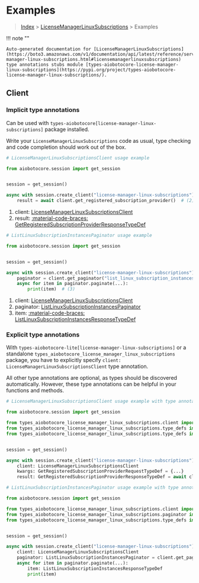 # Examples

> [Index](../README.md) > [LicenseManagerLinuxSubscriptions](./README.md) > Examples

!!! note ""

    Auto-generated documentation for [LicenseManagerLinuxSubscriptions](https://boto3.amazonaws.com/v1/documentation/api/latest/reference/services/license-manager-linux-subscriptions.html#licensemanagerlinuxsubscriptions)
    type annotations stubs module [types-aiobotocore-license-manager-linux-subscriptions](https://pypi.org/project/types-aiobotocore-license-manager-linux-subscriptions/).

## Client

### Implicit type annotations

Can be used with `types-aiobotocore[license-manager-linux-subscriptions]` package installed.

Write your `LicenseManagerLinuxSubscriptions` code as usual,
type checking and code completion should work out of the box.



```python
# LicenseManagerLinuxSubscriptionsClient usage example

from aiobotocore.session import get_session


session = get_session()

async with session.create_client("license-manager-linux-subscriptions") as client:  # (1)
    result = await client.get_registered_subscription_provider()  # (2)
```

1. client: [LicenseManagerLinuxSubscriptionsClient](./client.md)
2. result: [:material-code-braces: GetRegisteredSubscriptionProviderResponseTypeDef](./type_defs.md#getregisteredsubscriptionproviderresponsetypedef) 



```python
# ListLinuxSubscriptionInstancesPaginator usage example

from aiobotocore.session import get_session


session = get_session()

async with session.create_client("license-manager-linux-subscriptions") as client:  # (1)
    paginator = client.get_paginator("list_linux_subscription_instances")  # (2)
    async for item in paginator.paginate(...):
        print(item)  # (3)
```

1. client: [LicenseManagerLinuxSubscriptionsClient](./client.md)
2. paginator: [ListLinuxSubscriptionInstancesPaginator](./paginators.md#listlinuxsubscriptioninstancespaginator)
3. item: [:material-code-braces: ListLinuxSubscriptionInstancesResponseTypeDef](./type_defs.md#listlinuxsubscriptioninstancesresponsetypedef) 




### Explicit type annotations

With `types-aiobotocore-lite[license-manager-linux-subscriptions]`
or a standalone `types_aiobotocore_license_manager_linux_subscriptions` package, you have to explicitly specify
`client: LicenseManagerLinuxSubscriptionsClient` type annotation.

All other type annotations are optional, as types should be discovered automatically.
However, these type annotations can be helpful in your functions and methods.


```python
# LicenseManagerLinuxSubscriptionsClient usage example with type annotations

from aiobotocore.session import get_session

from types_aiobotocore_license_manager_linux_subscriptions.client import LicenseManagerLinuxSubscriptionsClient
from types_aiobotocore_license_manager_linux_subscriptions.type_defs import GetRegisteredSubscriptionProviderResponseTypeDef
from types_aiobotocore_license_manager_linux_subscriptions.type_defs import GetRegisteredSubscriptionProviderRequestTypeDef


session = get_session()

async with session.create_client("license-manager-linux-subscriptions") as client:
    client: LicenseManagerLinuxSubscriptionsClient
    kwargs: GetRegisteredSubscriptionProviderRequestTypeDef = {...}
    result: GetRegisteredSubscriptionProviderResponseTypeDef = await client.get_registered_subscription_provider(**kwargs)
```



```python
# ListLinuxSubscriptionInstancesPaginator usage example with type annotations

from aiobotocore.session import get_session

from types_aiobotocore_license_manager_linux_subscriptions.client import LicenseManagerLinuxSubscriptionsClient
from types_aiobotocore_license_manager_linux_subscriptions.paginator import ListLinuxSubscriptionInstancesPaginator
from types_aiobotocore_license_manager_linux_subscriptions.type_defs import ListLinuxSubscriptionInstancesResponseTypeDef


session = get_session()

async with session.create_client("license-manager-linux-subscriptions") as client:
    client: LicenseManagerLinuxSubscriptionsClient
    paginator: ListLinuxSubscriptionInstancesPaginator = client.get_paginator("list_linux_subscription_instances")
    async for item in paginator.paginate(...):
        item: ListLinuxSubscriptionInstancesResponseTypeDef
        print(item)
```


